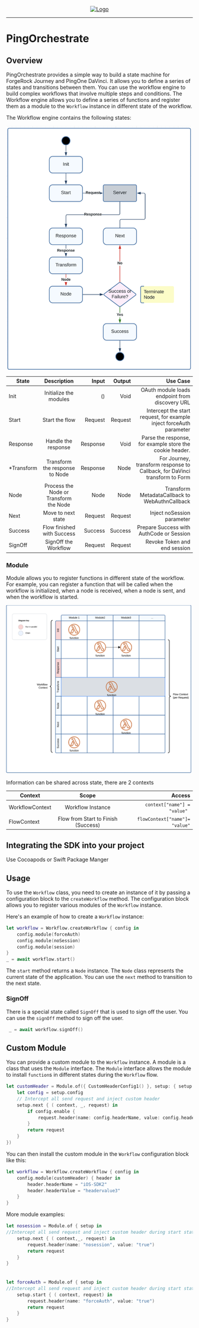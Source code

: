<p align="center">
  <a href="https://github.com/ForgeRock/ping-ios-sdk">
    <img src="https://www.pingidentity.com/content/dam/picr/nav/Ping-Logo-2.svg" alt="Logo">
  </a>
  <hr/>
</p>

# PingOrchestrate

## Overview

PingOrchestrate provides a simple way to build a state machine for ForgeRock Journey and PingOne DaVinci.
It allows you to define a series of states and transitions between them. You can use the workflow engine to build
complex workflows that involve multiple steps and conditions.
The Workflow engine allows you to define a series of functions and register them as a module to the `Workflow` instance
in different state of the workflow.

The Workflow engine contains the following states:

<img src="images/state.png" width="500">

| State      |              Description               |    Input |  Output |                                                                   Use Case |
|------------|:--------------------------------------:|---------:|--------:|---------------------------------------------------------------------------:|
| Init       |         Initialize the modules         |       () |    Void |                             OAuth module loads endpoint from discovery URL |
| Start      |             Start the flow             |  Request | Request |        Intercept the start request, for example inject forceAuth parameter |
| Response   |          Handle the response           | Response |    Void |                   Parse the response, for example store the cookie header. |
| *Transform |     Transform the response to Node     | Response |    Node | For Journey, transform response to Callback, for DaVinci transform to Form |
| Node       | Process the Node or Transform the Node |     Node |    Node |                             Transform MetadataCallback to WebAuthnCallback |
| Next       |           Move to next state           |  Request | Request |                                                 Inject noSession parameter |
| Success    |       Flow finished with Success       |  Success | Success |                                   Prepare Success with AuthCode or Session |
| SignOff    |          SignOff the Workflow          |  Request | Request |                                               Revoke Token and end session |

### Module

Module allows you to register functions in different state of the workflow. For example, you can register a function
that
will be called when the workflow is initialized,
when a node is received, when a node is sent, and when the workflow is started.

<img src="images/functions.png" width="500">

Information can be shared across state, there are 2 contexts

| Context         |                Scope                |                             Access |
|-----------------|:-----------------------------------:|-----------------------------------:|
| WorkflowContext |          Workflow Instance          |   ```context["name"] = "value" ``` |
| FlowContext     | Flow from Start to Finish (Success) | ```flowContext["name"]= "value"``` |

## Integrating the SDK into your project

Use Cocoapods or Swift Package Manger

## Usage

To use the `Workflow` class, you need to create an instance of it by passing a configuration block to the `createWorkflow` method. The
configuration block allows you to register various modules of the `Workflow` instance.

Here's an example of how to create a `Workflow` instance:

```swift
let workflow = Workflow.createWorkflow { config in
    config.module(forceAuth)
    config.module(noSession)
    config.module(session)
}
_ = await workflow.start()
```
The `start` method returns a `Node` instance. The `Node` class represents the current state of the application. You can
use the `next` method to transition to the next state.

### SignOff
There is a special state called `SignOff` that is used to sign off the user. You can use the `signOff` method to sign off
the user.

```swift
 _ = await workflow.signOff()
```

## Custom Module

You can provide a custom module to the `Workflow` instance. A module is a class that uses the `Module` interface.
The `Module` interface allows the module to install `function`s in different states during the `Workflow` flow.

```swift
let customHeader = Module.of({ CustomHeaderConfig1() }, setup: { setup in
    let config = setup.config
    // Intercept all send request and inject custom header
    setup.next { ( context, _, request) in
        if config.enable {
            request.header(name: config.headerName, value: config.headerValue)
        }
        return request
    }
})
```

You can then install the custom module in the `Workflow` configuration block like this:

```swift
let workflow = Workflow.createWorkflow { config in
    config.module(customHeader) { header in
        header.headerName = "iOS-SDK2"
        header.headerValue = "headervalue3"
    }
}
```

More module examples:
```swift
let nosession = Module.of { setup in
//Intercept all send request and inject custom header during start state
    setup.next { ( context,_, request) in
        request.header(name: "nosession", value: "true")
        return request
    }
}


let forceAuth = Module.of { setup in
//Intercept all send request and inject custom header during start state
    setup.start { ( context, request) in
        request.header(name: "forceAuth", value: "true")
        return request
    }
}
```
